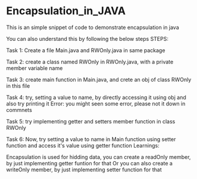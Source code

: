 # Encapsulation_in_JAVA
This is an simple snippet of code to demonstrate encapsulation in java

You can also understand this by following the below steps
STEPS:

Task 1: Create a file Main.java and RWOnly.java in same package

Task 2: create a class named RWOnly in RWOnly.java, with a private member variable name

Task 3: create main function in Main.java, and crete an obj of class RWOnly in this file

Task 4: try, setting a value to name, by directly accessing it using obj and also try printing it Error: you might seen some error, please not it down in commnets

Task 5: try implementing getter and setters member function in class RWOnly

Task 6: Now, try setting a value to name in Main function using setter function and access it's value using getter function Learnings:

Encapsulation is used for hidding data, you can create a readOnly member, by just implementing getter funtion for that Or you can also create a writeOnly member, by just implementing setter function for that
